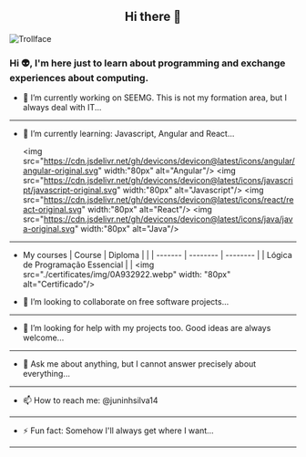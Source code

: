 <center><h2>Hi there 👋</h2></center>

![Trollface](https://upload.wikimedia.org/wikipedia/pt/7/73/Trollface.png)

### Hi 👽, I'm here just to learn about programming and exchange experiences about computing.

- 🔭 I’m currently working on SEEMG. This is not my formation area, but I always deal with IT...
-----
- 🌱 I’m currently learning:
Javascript, Angular and React...

  <img src="https://cdn.jsdelivr.net/gh/devicons/devicon@latest/icons/angular/angular-original.svg" width:"80px" alt="Angular"/>
  <img src="https://cdn.jsdelivr.net/gh/devicons/devicon@latest/icons/javascript/javascript-original.svg" width:"80px" alt="Javascript"/>
  <img src="https://cdn.jsdelivr.net/gh/devicons/devicon@latest/icons/react/react-original.svg" width:"80px" alt="React"/>
  <img src="https://cdn.jsdelivr.net/gh/devicons/devicon@latest/icons/java/java-original.svg" width:"80px" alt="Java"/>
-----
- My courses
| Course | Diploma | |
| ------- | -------- | -------- |
| Lógica de Programação Essencial | [](https://www.dio.me/en/certificate/0A932922/share) | <img src="./certificates/img/0A932922.webp" width: "80px" alt="Certificado"/>

- 👯 I’m looking to collaborate on free software projects...
-----
- 🤔 I’m looking for help with my projects too. Good ideas are always welcome...
-----
- 💬 Ask me about anything, but I cannot answer precisely about everything...
-----
- 📫 How to reach me: @juninhsilva14
-----
- ⚡ Fun fact: Somehow I'll always get where I want...
-----
